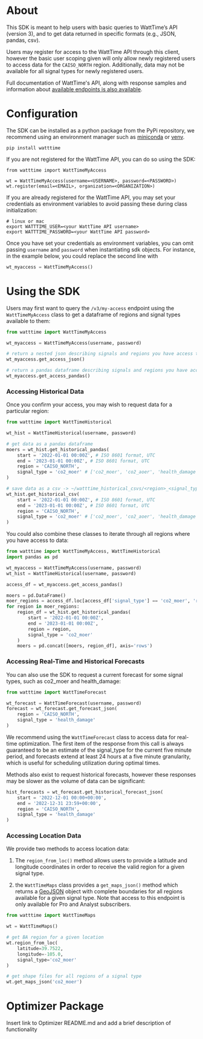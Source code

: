 # About
This SDK is meant to help users with basic queries to WattTime’s API (version 3), and to get data returned in specific formats (e.g., JSON, pandas, csv).

Users may register for access to the WattTime API through this client, however the basic user scoping given will only allow newly registered users to access data for the `CAISO_NORTH` region. Additionally, data may not be available for all signal types for newly registered users.

Full documentation of WattTime's API, along with response samples and information about [available endpoints is also available](https://docs.watttime.org/).

# Configuration
The SDK can be installed as a python package from the PyPi repository, we recommend using an environment manager such as [miniconda](https://docs.conda.io/projects/miniconda/en/latest/) or [venv](https://docs.python.org/3/library/venv.html).
```
pip install watttime
```

If you are not registered for the WattTime API, you can do so using the SDK:
```
from watttime import WattTimeMyAccess

wt = WattTimeMyAccess(username=<USERNAME>, password=<PASSWORD>)
wt.register(email=<EMAIL>, organization=<ORGANIZATION>)

```

If you are already registered for the WattTime API, you may set your credentials as environment variables to avoid passing these during class initialization:
```
# linux or mac
export WATTTIME_USER=<your WattTime API username>
export WATTTIME_PASSWORD=<your WattTime API password>
```

Once you have set your credentials as environment variables, you can omit passing `username` and `password` when instantiating sdk objects. For instance, in the example below, you could replace the second line with

```python
wt_myaccess = WattTimeMyAccess()
```

# Using the SDK
Users may first want to query the `/v3/my-access` endpoint using the `WattTimeMyAccess` class to get a dataframe of regions and signal types available to them:

```python
from watttime import WattTimeMyAccess

wt_myaccess = WattTimeMyAccess(username, password)

# return a nested json describing signals and regions you have access to
wt_myaccess.get_access_json()

# return a pandas dataframe describing signals and regions you have access to
wt_myaccess.get_access_pandas()
```

### Accessing Historical Data

Once you confirm your access, you may wish to request data for a particular region:

```python
from watttime import WattTimeHistorical

wt_hist = WattTimeHistorical(username, password)

# get data as a pandas dataframe
moers = wt_hist.get_historical_pandas(
    start = '2022-01-01 00:00Z', # ISO 8601 format, UTC
    end = '2023-01-01 00:00Z', # ISO 8601 format, UTC
    region = 'CAISO_NORTH',
    signal_type = 'co2_moer' # ['co2_moer', 'co2_aoer', 'health_damage', etc.]
)

# save data as a csv -> ~/watttime_historical_csvs/<region>_<signal_type>_<start>_<end>.csv
wt_hist.get_historical_csv(
    start = '2022-01-01 00:00Z', # ISO 8601 format, UTC
    end = '2023-01-01 00:00Z', # ISO 8601 format, UTC
    region = 'CAISO_NORTH',
    signal_type = 'co2_moer' # ['co2_moer', 'co2_aoer', 'health_damage', etc.]
)
```

You could also combine these classes to iterate through all regions where you have access to data:

```python
from watttime import WattTimeMyAccess, WattTimeHistorical
import pandas as pd

wt_myaccess = WattTimeMyAccess(username, password)
wt_hist = WattTimeHistorical(username, password)

access_df = wt_myaccess.get_access_pandas()

moers = pd.DataFrame()
moer_regions = access_df.loc[access_df['signal_type'] == 'co2_moer', 'region'].unique()
for region in moer_regions:
    region_df = wt_hist.get_historical_pandas(
        start = '2022-01-01 00:00Z',
        end = '2023-01-01 00:00Z',
        region = region,
        signal_type = 'co2_moer'
    )
    moers = pd.concat([moers, region_df], axis='rows')
```

### Accessing Real-Time and Historical Forecasts
You can also use the SDK to request a current forecast for some signal types, such as co2_moer and health_damage:

```python
from watttime import WattTimeForecast

wt_forecast = WattTimeForecast(username, password)
forecast = wt_forecast.get_forecast_json(
    region = 'CAISO_NORTH',
    signal_type = 'health_damage'
)

```
We recommend using the `WattTimeForecast` class to access data for real-time optimization. The first item of the response from this call is always guaranteed to be an estimate of the signal_type for the current five minute period, and forecasts extend at least 24 hours at a five minute granularity, which is useful for scheduling utilization during optimal times.

Methods also exist to request historical forecasts, however these responses may be slower as the volume of data can be significant:
```python
hist_forecasts = wt_forecast.get_historical_forecast_json(
    start = '2022-12-01 00:00+00:00',
    end = '2022-12-31 23:59+00:00',
    region = 'CAISO_NORTH',
    signal_type = 'health_damage'
)
```

### Accessing Location Data
We provide two methods to access location data:

1) The `region_from_loc()` method allows users to provide a latitude and longitude coordinates in order to receive the valid region for a given signal type.

2) the `WattTimeMaps` class provides a `get_maps_json()` method which returns a [GeoJSON](https://en.wikipedia.org/wiki/GeoJSON) object with complete boundaries for all regions available for a given signal type. Note that access to this endpoint is only available for Pro and Analyst subscribers. 

```python
from watttime import WattTimeMaps

wt = WattTimeMaps()

# get BA region for a given location
wt.region_from_loc(
    latitude=39.7522,
    longitude=-105.0,
    signal_type='co2_moer'
)

# get shape files for all regions of a signal type
wt.get_maps_json('co2_moer')
```

# Optimizer Package

Insert link to Optimizer README.md and add a brief description of functionality